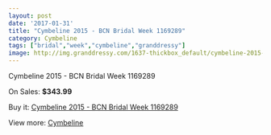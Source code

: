 ```yaml
---
layout: post
date: '2017-01-31'
title: "Cymbeline 2015 - BCN Bridal Week 1169289"
category: Cymbeline
tags: ["bridal","week","cymbeline","granddressy"]
image: http://img.granddressy.com/1637-thickbox_default/cymbeline-2015-bcn-bridal-week-1169289.jpg
---
```

Cymbeline 2015 - BCN Bridal Week 1169289

On Sales: **$343.99**
<a href="https://www.granddressy.com/en/cymbeline/1313-cymbeline-2015-bcn-bridal-week-1169289.html"><amp-img layout="responsive" width="600" height="600" src="//img.granddressy.com/1637-thickbox_default/cymbeline-2015-bcn-bridal-week-1169289.jpg" alt="Cymbeline 2015 - BCN Bridal Week 1169289 0" /></a>

Buy it: [Cymbeline 2015 - BCN Bridal Week 1169289](https://www.granddressy.com/en/cymbeline/1313-cymbeline-2015-bcn-bridal-week-1169289.html "Cymbeline 2015 - BCN Bridal Week 1169289")

View more: [Cymbeline](https://www.granddressy.com/en/71-cymbeline "Cymbeline")